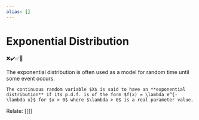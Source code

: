 ```yaml
---
alias: []
---
```

# Exponential Distribution
❌✔️✅📗

The exponential distribution is often used as a model for  random time until some event occurs. 

```ad-def
The continuous random variable $X$ is said to have an **exponential distribution** if its p.d.f. is of the form $f(x) = \lambda e^{-\lambda x}$ for $x > 0$ where $\lambda > 0$ is a real parameter value.
```

Relate: [[]]